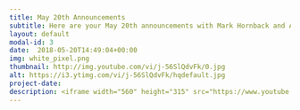 ```yaml
---
title: May 20th Announcements
subtitle: Here are your May 20th announcements with Mark Hornback and Alayna Boer
layout: default
modal-id: 3 
date:  2018-05-20T14:49:04+00:00
img: white_pixel.png
thumbnail: http://img.youtube.com/vi/j-56SlQdvFk/0.jpg
alt: https://i3.ytimg.com/vi/j-56SlQdvFk/hqdefault.jpg
project-date: 
description: <iframe width="560" height="315" src="https://www.youtube.com/embed/j-56SlQdvFk" frameborder="0" allowfullscreen></iframe> 
---
```


